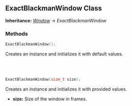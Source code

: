## ExactBlackmanWindow Class
**Inheritance:** *[Window](/docs/HephAudio/Windows/Window.md)* -> *ExactBlackmanWindow*

### Methods
```c++
ExactBlackmanWindow();
```
Creates an instance and initializes it with default values.
<br><br><br><br>
```c++
ExactBlackmanWindow(size_t size);
```
Creates an instance and initializes it with provided values.
- **size:** Size of the window in frames.
